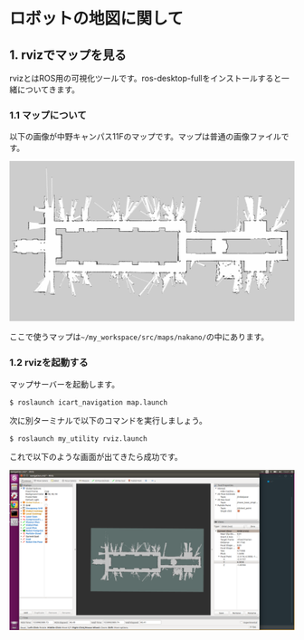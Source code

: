 # ロボットの地図に関して
## 1. rvizでマップを見る
rvizとはROS用の可視化ツールです。ros-desktop-fullをインストールすると一緒についてきます。

### 1.1 マップについて
以下の画像が中野キャンパス11Fのマップです。マップは普通の画像ファイルです。

![nakano11f](/docs/images/nakano_11f.png)

ここで使うマップは`~/my_workspace/src/maps/nakano/`の中にあります。

### 1.2 rvizを起動する
マップサーバーを起動します。

```
$ roslaunch icart_navigation map.launch
```

次に別ターミナルで以下のコマンドを実行しましょう。

```
$ roslaunch my_utility rviz.launch
```

これで以下のような画面が出てきたら成功です。

![ros-rviz](/docs/images/ros-rviz.png)
